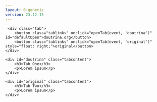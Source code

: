 ```yaml
---
layout: 0-generic
version: 23.12.15
---
```


<head>
<style>
        body {
            font-family: Arial;
        }
        .tab {
            overflow: hidden;
            border: 1px solid #ccc;
            background-color: #f1f1f1;
        }
        .tab button {
            background-color: inherit;
            float: left;
            border: none;
            outline: none;
            cursor: pointer;
            padding: 14px 16px;
            transition: 0.3s;
            font-size: 17px;
        }
        .tab button.active {
            border-bottom: 3px solid dodgerblue;
        }
        .tabcontent {
            display: none;
            padding: 6px 12px;
            border: 1px solid #ccc;
            border-top: none;
        }
    </style>
        <script async src="https://hypothes.is/embed.js"></script>
</head>

     <div class="tab">
        <button class="tablinks" onclick="openTab(event, 'doutrina')" id="defaultOpen">doutrina.org</button>
        <button class="tablinks" onclick="openTab(event, 'original')" style="float: right;">original</button>
    </div>

    <div id="doutrina" class="tabcontent">
        <h3>Tab One</h3>
        <p>Lorem ipsum</p>
    </div>

    <div id="original" class="tabcontent">
        <h3>Tab Two</h3>
        <p>Lorem ipsum</p>
    </div>

